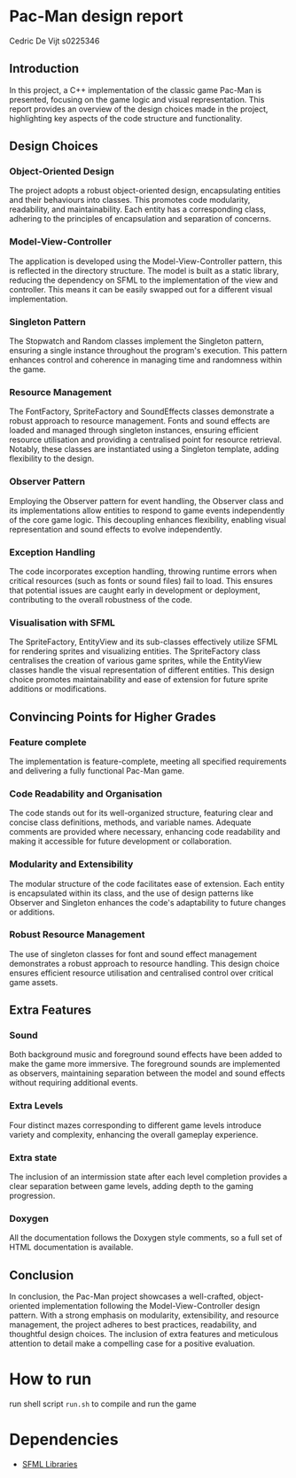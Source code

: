 # Pac-Man design report
Cedric De Vijt
s0225346

## Introduction

In this project, a C++ implementation of the classic game Pac-Man is presented, focusing on the game logic and visual representation. This report provides an overview of the design choices made in the project, highlighting key aspects of the code structure and functionality.

## Design Choices

### Object-Oriented Design
The project adopts a robust object-oriented design, encapsulating entities and their behaviours into classes. This promotes code modularity, readability, and maintainability. Each entity has a corresponding class, adhering to the principles of encapsulation and separation of concerns.

### Model-View-Controller
The application is developed using the Model-View-Controller pattern, this is reflected in the directory structure. The model is built as a static library, reducing the dependency on SFML to the implementation of the view and controller. This means it can be easily swapped out for a different visual implementation.

### Singleton Pattern
The Stopwatch and Random classes implement the Singleton pattern, ensuring a single instance throughout the program's execution. This pattern enhances control and coherence in managing time and randomness within the game.

### Resource Management
The FontFactory, SpriteFactory and SoundEffects classes demonstrate a robust approach to resource management. Fonts and sound effects are loaded and managed through singleton instances, ensuring efficient resource utilisation and providing a centralised point for resource retrieval. Notably, these classes are instantiated using a Singleton template, adding flexibility to the design.

### Observer Pattern
Employing the Observer pattern for event handling, the Observer class and its implementations allow entities to respond to game events independently of the core game logic. This decoupling enhances flexibility, enabling visual representation and sound effects to evolve independently.

### Exception Handling
The code incorporates exception handling, throwing runtime errors when critical resources (such as fonts or sound files) fail to load. This ensures that potential issues are caught early in development or deployment, contributing to the overall robustness of the code.

### Visualisation with SFML
The SpriteFactory, EntityView and its sub-classes effectively utilize SFML for rendering sprites and visualizing entities. The SpriteFactory class centralises the creation of various game sprites, while the EntityView classes handle the visual representation of different entities. This design choice promotes maintainability and ease of extension for future sprite additions or modifications.

## Convincing Points for Higher Grades

### Feature complete
The implementation is feature-complete, meeting all specified requirements and delivering a fully functional Pac-Man game.

### Code Readability and Organisation
The code stands out for its well-organized structure, featuring clear and concise class definitions, methods, and variable names. Adequate comments are provided where necessary, enhancing code readability and making it accessible for future development or collaboration.

### Modularity and Extensibility
The modular structure of the code facilitates ease of extension. Each entity is encapsulated within its class, and the use of design patterns like Observer and Singleton enhances the code's adaptability to future changes or additions.

### Robust Resource Management
The use of singleton classes for font and sound effect management demonstrates a robust approach to resource handling. This design choice ensures efficient resource utilisation and centralised control over critical game assets.

## Extra Features

### Sound
Both background music and foreground sound effects have been added to make the game more immersive. The foreground sounds are implemented as observers, maintaining separation between the model and sound effects without requiring additional events.

### Extra Levels
Four distinct mazes corresponding to different game levels introduce variety and complexity, enhancing the overall gameplay experience.

### Extra state
The inclusion of an intermission state after each level completion provides a clear separation between game levels, adding depth to the gaming progression.

### Doxygen
All the documentation follows the Doxygen style comments, so a full set of HTML documentation is available.

## Conclusion
In conclusion, the Pac-Man project showcases a well-crafted, object-oriented implementation following the Model-View-Controller design pattern. With a strong emphasis on modularity, extensibility, and resource management, the project adheres to best practices, readability, and thoughtful design choices. The inclusion of extra features and meticulous attention to detail make a compelling case for a positive evaluation.

# How to run

run shell script `run.sh` to compile and run the game

# Dependencies

- [SFML Libraries](http://sfml-dev.org)
